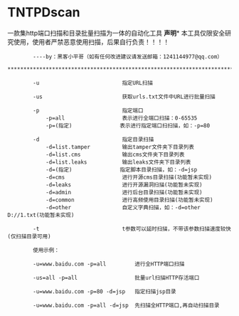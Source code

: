 # TNTPDscan
一款集http端口扫描和目录批量扫描为一体的自动化工具
************声明*************
    本工具仅限安全研究使用，使用者严禁恶意使用扫描，后果自行负责！！！！

            ----by：黑客小平哥（如有任何改进建议请发送邮箱：1241144977@qq.com）

    *********************************************************************************

            -u                          指定URL扫描

            -us                         获取urls.txt文件中URL进行批量扫描

            -p                          指定端口
                -p=all                  表示进行全端口扫描：0-65535
                -p=(指定)               表示进行指定端口扫扫描，如：-p=80

            -d                          指定目录扫描
                -d=list.tamper          输出tamper文件夹下目录列表
                -d=list.cms             输出cms文件夹下目录列表
                -d=list.leaks           输出leaks文件夹下目录列表
                -d=(指定)               指定脚本目录扫描，如：-d=jsp
                -d=cms                  进行开源cms目录扫描(功能暂未实现)
                -d=leaks                进行开源漏洞扫描(功能暂未实现)
                -d=admin                进行后台目录扫描(功能暂未实现)
                -d=common               进行高频使用目录扫描(功能暂未实现)
                -d=other                自定义字典扫描，如：-d=other D://1.txt(功能暂未实现)

            -t                          t参数可以延时扫描，不带该参数扫描速度较快(仅扫描目录可用)

            使用示例：

            -u=www.baidu.com -p=all         进行全HTTP端口扫描

            -us=all -p=all                  批量url扫描HTTP存活端口

            -u=www.baidu.com -p=80 -d=jsp   指定扫描jsp目录

            -u=www.baidu.com -p=all -d=jsp  先扫描全HTTP端口,再自动扫描目录
